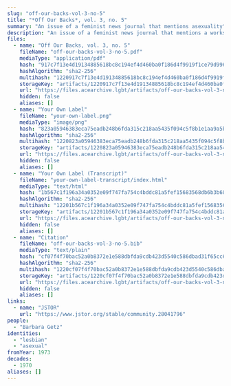 ```yaml
---
slug: "off-our-backs-vol-3-no-5"
title: "*Off Our Backs*, vol. 3, no. 5"
summary: "An issue of a feminist news journal that mentions asexuality"
description: "An issue of a feminist news journal that mentions a workshop an asexuality led by Barbara Getz in a column titled \"Your Own Label\""
files:
  - name: "Off Our Backs, vol. 3, no. 5"
    fileName: "off-our-backs-vol-3-no-5.pdf"
    mediaType: "application/pdf"
    hash: "917c7f13e4d19134885618bc8c194ef4d460ba0f186d4f9919f1ce79d996404e"
    hashAlgorithm: "sha2-256"
    multihash: "1220917c7f13e4d19134885618bc8c194ef4d460ba0f186d4f9919f1ce79d996404e"
    storageKey: "artifacts/1220917c7f13e4d19134885618bc8c194ef4d460ba0f186d4f9919f1ce79d996404e"
    url: "https://files.acearchive.lgbt/artifacts/off-our-backs-vol-3-no-5/off-our-backs-vol-3-no-5.pdf"
    hidden: false
    aliases: []
  - name: "Your Own Label"
    fileName: "your-own-label.png"
    mediaType: "image/png"
    hash: "823a05946383eca75eadb248b6fda315c218aa5435f094c5f8b1e1aa9a5b4dd2"
    hashAlgorithm: "sha2-256"
    multihash: "1220823a05946383eca75eadb248b6fda315c218aa5435f094c5f8b1e1aa9a5b4dd2"
    storageKey: "artifacts/1220823a05946383eca75eadb248b6fda315c218aa5435f094c5f8b1e1aa9a5b4dd2"
    url: "https://files.acearchive.lgbt/artifacts/off-our-backs-vol-3-no-5/your-own-label.png"
    hidden: false
    aliases: []
  - name: "Your Own Label (Transcript)"
    fileName: "your-own-label-transcript/index.html"
    mediaType: "text/html"
    hash: "1b567c1f196a34a0352e09f747fa754c4bddc81a5fef15683568db6b3b6890c6"
    hashAlgorithm: "sha2-256"
    multihash: "12201b567c1f196a34a0352e09f747fa754c4bddc81a5fef15683568db6b3b6890c6"
    storageKey: "artifacts/12201b567c1f196a34a0352e09f747fa754c4bddc81a5fef15683568db6b3b6890c6"
    url: "https://files.acearchive.lgbt/artifacts/off-our-backs-vol-3-no-5/your-own-label-transcript/index.html"
    hidden: false
    aliases: []
  - name: "Citation"
    fileName: "off-our-backs-vol-3-no-5.bib"
    mediaType: "text/plain"
    hash: "cf07f4f70bac52a0b8372e1e588dbfda9cdb423d5540c586dbad31f65cc61877"
    hashAlgorithm: "sha2-256"
    multihash: "1220cf07f4f70bac52a0b8372e1e588dbfda9cdb423d5540c586dbad31f65cc61877"
    storageKey: "artifacts/1220cf07f4f70bac52a0b8372e1e588dbfda9cdb423d5540c586dbad31f65cc61877"
    url: "https://files.acearchive.lgbt/artifacts/off-our-backs-vol-3-no-5/off-our-backs-vol-3-no-5.bib"
    hidden: false
    aliases: []
links:
  - name: "JSTOR"
    url: "https://www.jstor.org/stable/community.28041796"
people:
  - "Barbara Getz"
identities:
  - "lesbian"
  - "asexual"
fromYear: 1973
decades:
  - 1970
aliases: []
---
```

